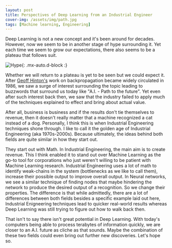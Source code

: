 ```yaml
---
layout: post
title: Perspectives of Deep Learning from an Industrial Engineer
cover-img: /assets/img/path.jpg
tags: [Machine learning, Engineering]
---
```


Deep Learning is not a new concept and it's been around for decades. However, now we seem to be in another stage of hype surrounding it. Yet each time we seem to grow our expectations, there also seems to be a plateau that follows suit.


![Hype](https://emtemp.gcom.cloud/ngw/globalassets/en/research/images/illustrations/researchmethodology-illustration-hype-cycle.jpg){: .mx-auto.d-block :}

Whether we will return to a plateau is yet to be seen but we could expect it. After [Geoff Hinton's](https://www.youtube.com/watch?v=l9RWTMNnvi4) work on backpropagation became widely circulated in 1986, we saw a surge of interest surrounding the topic leading to buzzwords that surround us today like "A.I. - Path to the future". Yet even after such interest back then, we saw that the industry failed to apply much of the techniques explained to effect and bring about actual value. 

After all, business is business and if the results don't tie themselves to revenue, then it doesn't really matter that a machine recognized a cat instead of a dog. Personally, I think this is when Industrial Engineering techniques shone through. I like to call it the golden age of Industrial Engineering (aka 1970s-2000s). Because ultimately, the ideas behind both fields are quite similar in how they start out.

They start out with Math. In Industrial Engineering, the main aim is to create revenue. This I think enabled it to stand out over Machine Learning as the go-to tool for corporations who just weren't willing to be patient with Machine Learning research. Industrial Engineering uses a lot of math to identify weak-chains in the system (bottlenecks as we like to call them), increase their possible output to improve overall output. In Neural networks, we see a similar technique of finding nodes that maybe hindering the network to produce the desired output of a recognition. So we change their properties.
The difference is that while admittedly, there are a lot of differences between both fields besides a specific example laid out here, Industrial Enigneering techniques lead to quicker real-world results whereas Deep Learning was still trying to figure out how to walk back then.

That isn't to say there isn't great potential in Deep Learning. With today's computers being able to process terabytes of information quickly, we are closer to an A.I. future as cliche as that sounds. Maybe the combination of these two fields could even bring out further new discoveries. Let's hope so.
